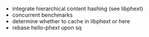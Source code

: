 * integrate hierarchical content hashing (see libphext)
* concurrent benchmarks
* determine whether to cache in libphext or here
* rebase hello-phext upon sq
